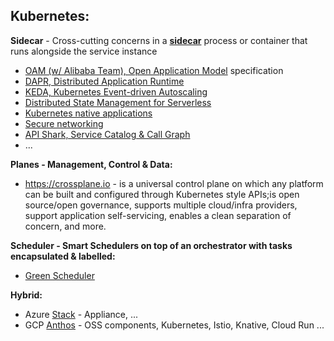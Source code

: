 ## Kubernetes:
**Sidecar** - Cross-cutting concerns in a [**sidecar**](https://microservices.io/patterns/deployment/sidecar.html) process or container that runs alongside the service instance
  * [OAM (w/ Alibaba Team), Open Application Model](https://github.com/oam-dev/spec) specification   
  * [DAPR, Distributed Application Runtime](https://dapr.io/)
  * [KEDA, Kubernetes Event-driven Autoscaling](https://keda.sh)
  * [Distributed State Management for Serverless](https://cloudstate.io)
  * [Kubernetes native applications](https://operatorhub.io)
  * [Secure networking](https://www.projectcalico.org)
  * [API Shark, Service Catalog & Call Graph](https://www.cloudvector.com/api-shark/)
  * ...

**Planes - Management, Control & Data:**
* https://crossplane.io - is a universal control plane on which any platform can be built and configured through Kubernetes style APIs;is open source/open governance, supports multiple cloud/infra providers, support application self-servicing, enables a clean separation of concern, and more.

**Scheduler - Smart Schedulers on top of an orchestrator with tasks encapsulated & labelled:**
* [Green Scheduler](https://blog.google/inside-google/infrastructure/data-centers-work-harder-sun-shines-wind-blows/)

**Hybrid:**
* Azure [Stack](https://azure.microsoft.com/en-us/overview/azure-stack/) - Appliance, ...
* GCP [Anthos](https://inthecloud.withgoogle.com/content-anthos/dl-cd.html) - OSS components, Kubernetes, Istio, Knative, Cloud Run ...


    


